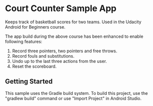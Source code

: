 Court Counter Sample App
===================================

Keeps track of basketball scores for two teams. Used in the Udacity Android for Beginners course.

The app build during the above course has been enhanced to enable following features:
1. Record three pointers, two pointers and free throws.
2. Record fouls and substitutions.
3. Undo up to the last three actions from the user.
4. Reset the scoreboard.

Getting Started
---------------

This sample uses the Gradle build system. To build this project, use the
"gradlew build" command or use "Import Project" in Android Studio.
